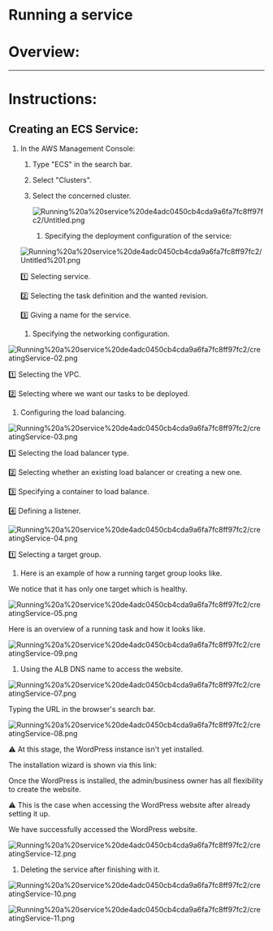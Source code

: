 # Running a service

# Overview:

---

# Instructions:

## Creating an ECS Service:

1. In the AWS Management Console:
    1. Type "ECS" in the search bar.
    2. Select "Clusters".
    3. Select the concerned cluster.
        
        ![Running%20a%20service%20de4adc0450cb4cda9a6fa7fc8ff97fc2/Untitled.png](/Creating%20a%20service/creatingService-00.png)
        
        1. Specifying the deployment configuration of the service:
    
    ![Running%20a%20service%20de4adc0450cb4cda9a6fa7fc8ff97fc2/Untitled%201.png](/Creating%20a%20service/creatingService-01.png)
    
    1️⃣ Selecting service.
    
    2️⃣ Selecting the task definition and the wanted revision.
    
    3️⃣ Giving a name for the service.
    
    1. Specifying the networking configuration.

![Running%20a%20service%20de4adc0450cb4cda9a6fa7fc8ff97fc2/creatingService-02.png]()

1️⃣ Selecting the VPC.

2️⃣ Selecting where we want our tasks to be deployed.

1. Configuring the load balancing.

![Running%20a%20service%20de4adc0450cb4cda9a6fa7fc8ff97fc2/creatingService-03.png](/Creating%20a%20service/creatingService-03.png
)

1️⃣ Selecting the load balancer type.

2️⃣ Selecting whether an existing load balancer or creating a new one.

3️⃣ Specifying a container to load balance.

4️⃣ Defining a listener.

![Running%20a%20service%20de4adc0450cb4cda9a6fa7fc8ff97fc2/creatingService-04.png](/Creating%20a%20service/creatingService-04.png)

1️⃣ Selecting a target group.

1. Here is an example of how a running target group looks like.

We notice that it has only one target which is healthy.

![Running%20a%20service%20de4adc0450cb4cda9a6fa7fc8ff97fc2/creatingService-05.png](/Creating%20a%20service/creatingService-05.png)

Here is an overview of a running task and how it looks like.

![Running%20a%20service%20de4adc0450cb4cda9a6fa7fc8ff97fc2/creatingService-09.png](/Creating%20a%20service/creatingService-06.png)

1. Using the ALB DNS name to access the website.

![Running%20a%20service%20de4adc0450cb4cda9a6fa7fc8ff97fc2/creatingService-07.png](/Creating%20a%20service/creatingService-07.png)

Typing the URL in the browser's search bar.

![Running%20a%20service%20de4adc0450cb4cda9a6fa7fc8ff97fc2/creatingService-08.png](/Creating%20a%20service/creatingService-08.png)

⚠️ At this stage, the WordPress instance isn't yet installed.

The installation wizard is shown via this link:

Once the WordPress is installed, the admin/business owner has all flexibility to create the website.

⚠️ This is the case when accessing the WordPress website after already setting it up.

We have successfully accessed the WordPress website.

![Running%20a%20service%20de4adc0450cb4cda9a6fa7fc8ff97fc2/creatingService-12.png](/Creating%20a%20service/creatingService-9.png)

1. Deleting the service after finishing with it.

![Running%20a%20service%20de4adc0450cb4cda9a6fa7fc8ff97fc2/creatingService-10.png](/Creating%20a%20service/creatingService-10.png)

![Running%20a%20service%20de4adc0450cb4cda9a6fa7fc8ff97fc2/creatingService-11.png](/Creating%20a%20service/creatingService-11.png)